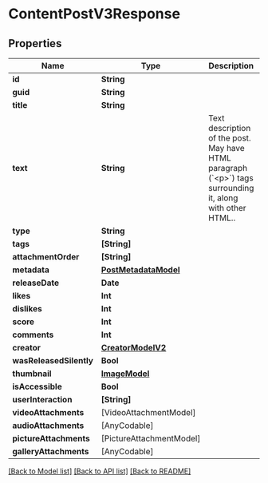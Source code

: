 # ContentPostV3Response

## Properties
Name | Type | Description | Notes
------------ | ------------- | ------------- | -------------
**id** | **String** |  | 
**guid** | **String** |  | 
**title** | **String** |  | 
**text** | **String** | Text description of the post. May have HTML paragraph (&#x60;&lt;p&gt;&#x60;) tags surrounding it, along with other HTML.. | 
**type** | **String** |  | 
**tags** | **[String]** |  | 
**attachmentOrder** | **[String]** |  | 
**metadata** | [**PostMetadataModel**](PostMetadataModel.md) |  | 
**releaseDate** | **Date** |  | 
**likes** | **Int** |  | 
**dislikes** | **Int** |  | 
**score** | **Int** |  | 
**comments** | **Int** |  | 
**creator** | [**CreatorModelV2**](CreatorModelV2.md) |  | 
**wasReleasedSilently** | **Bool** |  | 
**thumbnail** | [**ImageModel**](ImageModel.md) |  | 
**isAccessible** | **Bool** |  | 
**userInteraction** | **[String]** |  | [optional] 
**videoAttachments** | [VideoAttachmentModel] |  | 
**audioAttachments** | [AnyCodable] |  | 
**pictureAttachments** | [PictureAttachmentModel] |  | 
**galleryAttachments** | [AnyCodable] |  | 

[[Back to Model list]](../README.md#documentation-for-models) [[Back to API list]](../README.md#documentation-for-api-endpoints) [[Back to README]](../README.md)


